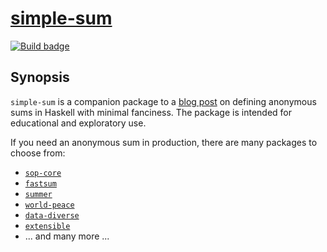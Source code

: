 # [simple-sum][]

[![Build badge][]][build]

## Synopsis

`simple-sum` is a companion package to a [blog post][] on defining anonymous
sums in Haskell with minimal fanciness. The package is intended for educational
and exploratory use.

If you need an anonymous sum in production, there are many packages to choose
from:

* [`sop-core`](https://hackage.haskell.org/package/sop-core)
* [`fastsum`](https://hackage.haskell.org/package/fastsum)
* [`summer`](https://hackage.haskell.org/package/summer)
* [`world-peace`](https://hackage.haskell.org/package/world-peace)
* [`data-diverse`](https://hackage.haskell.org/package/data-diverse)
* [`extensible`](https://hackage.haskell.org/package/extensible)
* ... and many more ...

[simple-sum]: https://github.com/jship/simple-sum
[Build badge]: https://github.com/jship/simple-sum/workflows/CI/badge.svg
[build]: https://github.com/jship/simple-sum/actions
[blog post]: https://jship.github.io/posts/2023-06-13-anonymous-sums-in-25-lines-of-haskell/
